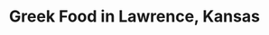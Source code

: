 ---
active: true
description: Greek restaurants offering curbside, takeout, and delivery food in Lawrence,
  Kansas
name: Greek
sitemap: true
slug: greek
title: Greek Food in Lawrence, Kansas
---